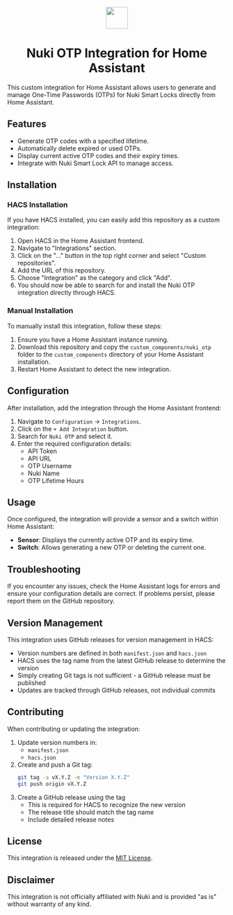 <p align="center">
<img src="icon.png" width="50" height="50">
<h1 align="center">Nuki OTP Integration for Home Assistant</h1>
</p>
This custom integration for Home Assistant allows users to generate and manage One-Time Passwords (OTPs) for Nuki Smart Locks directly from Home Assistant.

## Features

- Generate OTP codes with a specified lifetime.
- Automatically delete expired or used OTPs.
- Display current active OTP codes and their expiry times.
- Integrate with Nuki Smart Lock API to manage access.

## Installation

### HACS Installation


If you have HACS installed, you can easily add this repository as a custom integration:

1. Open HACS in the Home Assistant frontend.
2. Navigate to "Integrations" section.
3. Click on the "..." button in the top right corner and select "Custom repositories".
4. Add the URL of this repository.
5. Choose "Integration" as the category and click "Add".
6. You should now be able to search for and install the Nuki OTP integration directly through HACS.

### Manual Installation

To manually install this integration, follow these steps:

1. Ensure you have a Home Assistant instance running.
2. Download this repository and copy the `custom_components/nuki_otp` folder to the `custom_components` directory of your Home Assistant installation.
3. Restart Home Assistant to detect the new integration.

## Configuration

After installation, add the integration through the Home Assistant frontend:

1. Navigate to `Configuration` -> `Integrations`.
2. Click on the `+ Add Integration` button.
3. Search for `Nuki OTP` and select it.
4. Enter the required configuration details:
   - API Token
   - API URL
   - OTP Username
   - Nuki Name
   - OTP Lifetime Hours

## Usage

Once configured, the integration will provide a sensor and a switch within Home Assistant:

- **Sensor**: Displays the currently active OTP and its expiry time.
- **Switch**: Allows generating a new OTP or deleting the current one.

## Troubleshooting

If you encounter any issues, check the Home Assistant logs for errors and ensure your configuration details are correct. If problems persist, please report them on the GitHub repository.

## Version Management

This integration uses GitHub releases for version management in HACS:

- Version numbers are defined in both `manifest.json` and `hacs.json`
- HACS uses the tag name from the latest GitHub release to determine the version
- Simply creating Git tags is not sufficient - a GitHub release must be published
- Updates are tracked through GitHub releases, not individual commits

## Contributing

When contributing or updating the integration:

1. Update version numbers in:
   - `manifest.json`
   - `hacs.json`
2. Create and push a Git tag:
   ```bash
   git tag -a vX.Y.Z -m "Version X.Y.Z"
   git push origin vX.Y.Z
   ```
3. Create a GitHub release using the tag
   - This is required for HACS to recognize the new version
   - The release title should match the tag name
   - Include detailed release notes

## License

This integration is released under the [MIT License](LICENSE).

## Disclaimer

This integration is not officially affiliated with Nuki and is provided "as is" without warranty of any kind.

